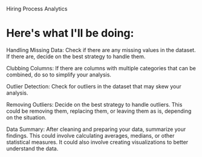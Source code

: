 
Hiring Process Analytics


# Here's what I'll be doing:


Handling Missing Data: Check if there are any missing values in the dataset. If there are, decide on the best strategy to handle them.

Clubbing Columns: If there are columns with multiple categories that can be combined, do so to simplify your analysis.

Outlier Detection: Check for outliers in the dataset that may skew your analysis.

Removing Outliers: Decide on the best strategy to handle outliers. This could be removing them, replacing them, or leaving them as is, depending on the situation.

Data Summary: After cleaning and preparing your data, summarize your findings. This could involve calculating averages, medians, or other statistical measures. It could also involve creating visualizations to better understand the data.
